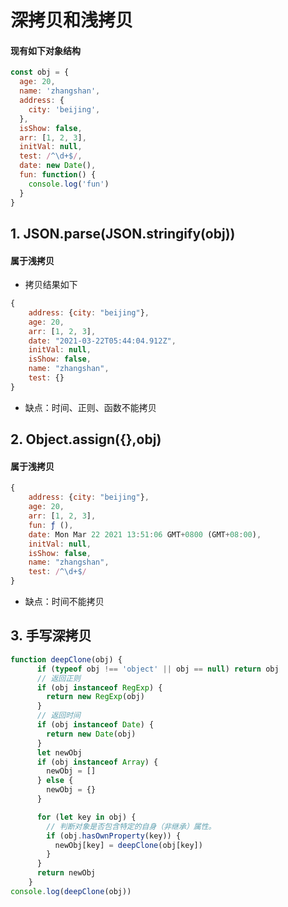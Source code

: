 # 深拷贝和浅拷贝

#### 现有如下对象结构
```javascript
const obj = {
  age: 20,
  name: 'zhangshan',
  address: {
    city: 'beijing',
  },
  isShow: false,
  arr: [1, 2, 3],
  initVal: null,
  test: /^\d+$/,
  date: new Date(),
  fun: function() {
    console.log('fun')
  }
}
```
## 1. JSON.parse(JSON.stringify(obj))

#### 属于浅拷贝

* 拷贝结果如下
```javascript
{
    address: {city: "beijing"},
    age: 20,
    arr: [1, 2, 3],
    date: "2021-03-22T05:44:04.912Z",
    initVal: null,
    isShow: false,
    name: "zhangshan",
    test: {}
}
```
* 缺点：时间、正则、函数不能拷贝

## 2. Object.assign({},obj)

#### 属于浅拷贝

```javascript
{
    address: {city: "beijing"},
    age: 20,
    arr: [1, 2, 3],
    fun: ƒ (),
    date: Mon Mar 22 2021 13:51:06 GMT+0800 (GMT+08:00),
    initVal: null,
    isShow: false,
    name: "zhangshan",
    test: /^\d+$/
}
```

* 缺点：时间不能拷贝

## 3. 手写深拷贝

```javascript
function deepClone(obj) {
      if (typeof obj !== 'object' || obj == null) return obj
      // 返回正则
      if (obj instanceof RegExp) {
        return new RegExp(obj)
      }
      // 返回时间
      if (obj instanceof Date) {
        return new Date(obj)
      }
      let newObj
      if (obj instanceof Array) {
        newObj = []
      } else {
        newObj = {}
      }

      for (let key in obj) {
        // 判断对象是否包含特定的自身（非继承）属性。
        if (obj.hasOwnProperty(key)) {
          newObj[key] = deepClone(obj[key])
        }
      }
      return newObj
    }
console.log(deepClone(obj))
```

